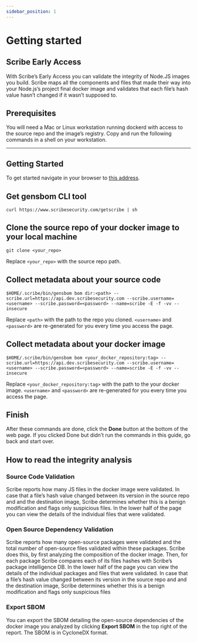 ```yaml
---
sidebar_position: 1
---
```

# Getting started

## Scribe Early Access

With Scribe’s Early Access you can validate the integrity of Node.JS images you build. Scribe maps all the components and files that made their way into your Node.js’s project final docker image and validates that each file’s hash value hasn’t changed if it wasn’t supposed to.

## Prerequisites 

You will need a Mac or Linux workstation running dockerd with access to the source repo and the image’s registry. Copy and run the following commands in a shell on your workstation.

<hr/>

## Getting Started

To get started navigate in your browser to <a href='https://app.scribesecurity.com/scribe-install'>this address</a>. 

## Get gensbom CLI tool

```curl https://www.scribesecurity.com/getscribe | sh```
## Clone the source repo of your docker image to your local machine

```git clone <your_repo>```

Replace ```<your_repo>``` with the source repo path.

## Collect metadata about your source code

```$HOME/.scribe/bin/gensbom bom dir:<path> --scribe.url=https://api.dev.scribesecurity.com --scribe.username=<username> --scribe.password=<password> --name=scribe -E -f -vv --insecure```

Replace ```<path>``` with the path to the repo you cloned. ```<username>``` and ```<password>``` are re-generated for you every time you access the page.

## Collect metadata about your docker image

```$HOME/.scribe/bin/gensbom bom <your_docker_repository:tag> --scribe.url=https://api.dev.scribesecurity.com --scribe.username=<username> --scribe.password=<password> --name=scribe -E -f -vv --insecure```

Replace ```<your_docker_repository:tag>``` with the path to the your docker image. ```<username>``` and ```<password>``` are re-generated for you every time you access the page.

## Finish

After these commands are done, click the <b>Done</b> button at the bottom of the web page.
If you clicked Done but didn’t run the commands in this guide, go back and start over.

## How to read the integrity analysis

### Source Code Validation

Scribe reports how many JS files in the docker image were validated.
In case that a file’s hash value changed between its version in the source repo and and the destination image, Scribe determines whether this is a benign modification and flags only suspicious files. 
In the lower half of the page you can view the details of the individual files that were validated.

### Open Source Dependency Validation

Scribe reports how many open-source packages were validated and the total number of open-source files validated within these packages.
Scribe does this, by first analyzing the composition of the docker image. Then, for each package Scribe compares each of its files hashes with Scribe’s package intelligence DB. 
In the lower half of the page you can view the details of the individual packages and files that  were validated. 
In case that a file’s hash value changed between its version in the source repo and and the destination image, Scribe determines whether this is a benign modification and flags only suspicious files

### Export SBOM 

You can export the SBOM detailing the open-source dependencies of the docker image you analyzed by clicking <b>Export SBOM</b> in the top right of the report. The SBOM is in CycloneDX format.


